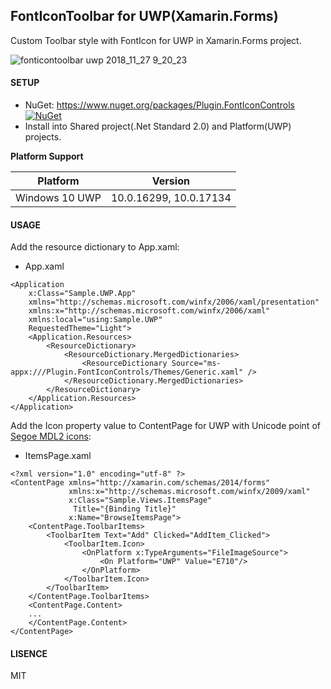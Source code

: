 ## FontIconToolbar for UWP(Xamarin.Forms)

Custom Toolbar style with FontIcon for UWP in Xamarin.Forms project.

![fonticontoolbar uwp 2018_11_27 9_20_23](https://user-images.githubusercontent.com/45218829/49050801-7330ed00-f228-11e8-9e00-77a336059b7d.png)

#### SETUP
* NuGet: https://www.nuget.org/packages/Plugin.FontIconControls [![NuGet](https://img.shields.io/nuget/v/Plugin.FontIconControls.svg?label=NuGet)](https://www.nuget.org/packages/Plugin.FontIconControls/)
* Install into Shared project(.Net Standard 2.0) and Platform(UWP) projects.

**Platform Support**

|Platform|Version|
| -------------------  | :------------------: |
|Windows 10 UWP|10.0.16299, 10.0.17134|

#### USAGE

Add the resource dictionary to App.xaml:

* App.xaml

```xml:App.xaml
<Application
    x:Class="Sample.UWP.App"
    xmlns="http://schemas.microsoft.com/winfx/2006/xaml/presentation"
    xmlns:x="http://schemas.microsoft.com/winfx/2006/xaml"
    xmlns:local="using:Sample.UWP"
    RequestedTheme="Light">
    <Application.Resources>
        <ResourceDictionary>
            <ResourceDictionary.MergedDictionaries>
                <ResourceDictionary Source="ms-appx:///Plugin.FontIconControls/Themes/Generic.xaml" />
            </ResourceDictionary.MergedDictionaries>
        </ResourceDictionary>
    </Application.Resources>
</Application>

```

Add the Icon property value to ContentPage for UWP with Unicode point of [Segoe MDL2 icons](https://docs.microsoft.com/en-us/windows/uwp/design/style/segoe-ui-symbol-font):
* ItemsPage.xaml

```xml:ItemsPage.xaml
<?xml version="1.0" encoding="utf-8" ?>
<ContentPage xmlns="http://xamarin.com/schemas/2014/forms"
             xmlns:x="http://schemas.microsoft.com/winfx/2009/xaml"
             x:Class="Sample.Views.ItemsPage"
              Title="{Binding Title}"
             x:Name="BrowseItemsPage">
    <ContentPage.ToolbarItems>
        <ToolbarItem Text="Add" Clicked="AddItem_Clicked">
            <ToolbarItem.Icon>
                <OnPlatform x:TypeArguments="FileImageSource">
                    <On Platform="UWP" Value="E710"/>
                </OnPlatform>
            </ToolbarItem.Icon>
        </ToolbarItem>
    </ContentPage.ToolbarItems>
    <ContentPage.Content>
	...
    </ContentPage.Content>
</ContentPage>
```

#### LISENCE
MIT
